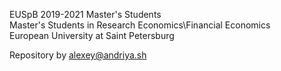 EUSpB 2019-2021 Master's Students  
Master's Students in Research Economics\Financial Economics  
European University at Saint Petersburg  
  
Repository by alexey@andriya.sh  
